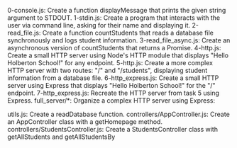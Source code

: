 0-console.js:
Create a function displayMessage that prints the given string argument to STDOUT.
1-stdin.js:
Create a program that interacts with the user via command line, asking for their name and displaying it.
2-read_file.js:
Create a function countStudents that reads a database file synchronously and logs student information.
3-read_file_async.js:
Create an asynchronous version of countStudents that returns a Promise.
4-http.js:
Create a small HTTP server using Node's HTTP module that displays "Hello Holberton School!" for any endpoint.
5-http.js:
Create a more complex HTTP server with two routes: "/" and "/students", displaying student information from a database file.
6-http_express.js:
Create a small HTTP server using Express that displays "Hello Holberton School!" for the "/" endpoint.
7-http_express.js:
Recreate the HTTP server from task 5 using Express.
full_server/*:
Organize a complex HTTP server using Express:

utils.js: Create a readDatabase function.
controllers/AppController.js: Create an AppController class with a getHomepage method.
controllers/StudentsController.js: Create a StudentsController class with getAllStudents and getAllStudentsBy
